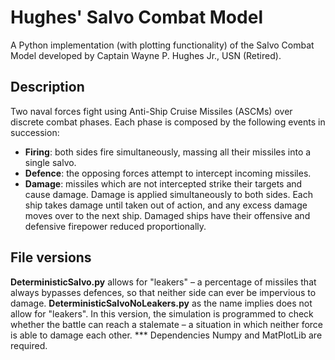 # Hughes' Salvo Combat Model
A Python implementation (with plotting functionality) of the Salvo Combat Model
developed by Captain Wayne P. Hughes Jr., USN (Retired).
## Description
Two naval forces fight using Anti-Ship Cruise Missiles (ASCMs) over discrete combat
phases. Each phase is composed by the following events in succession:
* **Firing**: both sides fire simultaneously, massing all their missiles into a single salvo.
* **Defence**: the opposing forces attempt to intercept incoming missiles.
* **Damage**: missiles which are not intercepted strike their targets and cause damage.
Damage is applied simultaneously to both sides. Each ship takes damage until taken out
of action, and any excess damage moves over to the next ship. Damaged ships have their
offensive and defensive firepower reduced proportionally.
## File versions
**DeterministicSalvo.py** allows for "leakers" – a percentage of missiles that always
bypasses defences, so that neither side can ever be impervious to damage.
**DeterministicSalvoNoLeakers.py** as the name implies does not allow for "leakers".
In this version, the simulation is programmed to check whether the battle can reach
a stalemate – a situation in which neither force is able to damage each other.
*** Dependencies
Numpy and MatPlotLib are required.